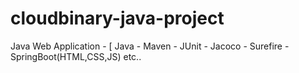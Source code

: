 # cloudbinary-java-project
Java Web Application - [ Java - Maven - JUnit - Jacoco - Surefire - SpringBoot(HTML,CSS,JS) etc..

